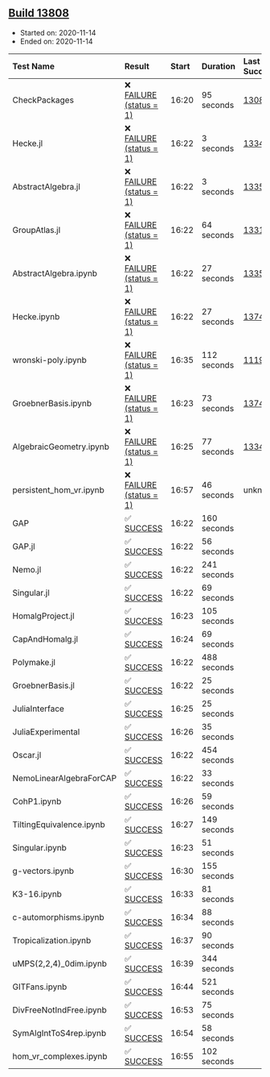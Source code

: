 ## [Build 13808](https://oscarci.mathematik.uni-kl.de/job/oscar/13808/)

* Started on: 2020-11-14
* Ended on: 2020-11-14

| Test Name    | Result | Start | Duration | Last Success | First Failure |
|:-------------|:-------|:------|:---------|:-------------|:--------------|
| CheckPackages | ❌ [FAILURE (status = 1)](https://oscarci.mathematik.uni-kl.de/job/oscar/13808/artifact/logs/build-13808/CheckPackages.log) | 16:20 | 95 seconds | [13085](https://oscarci.mathematik.uni-kl.de/job/oscar/13085/) | [13086](https://oscarci.mathematik.uni-kl.de/job/oscar/13086/) |
| Hecke.jl | ❌ [FAILURE (status = 1)](https://oscarci.mathematik.uni-kl.de/job/oscar/13808/artifact/logs/build-13808/Hecke.jl.log) | 16:22 | 3 seconds | [13341](https://oscarci.mathematik.uni-kl.de/job/oscar/13341/) | [13342](https://oscarci.mathematik.uni-kl.de/job/oscar/13342/) |
| AbstractAlgebra.jl | ❌ [FAILURE (status = 1)](https://oscarci.mathematik.uni-kl.de/job/oscar/13808/artifact/logs/build-13808/AbstractAlgebra.jl.log) | 16:22 | 3 seconds | [13355](https://oscarci.mathematik.uni-kl.de/job/oscar/13355/) | [13356](https://oscarci.mathematik.uni-kl.de/job/oscar/13356/) |
| GroupAtlas.jl | ❌ [FAILURE (status = 1)](https://oscarci.mathematik.uni-kl.de/job/oscar/13808/artifact/logs/build-13808/GroupAtlas.jl.log) | 16:22 | 64 seconds | [13311](https://oscarci.mathematik.uni-kl.de/job/oscar/13311/) | [13312](https://oscarci.mathematik.uni-kl.de/job/oscar/13312/) |
| AbstractAlgebra.ipynb | ❌ [FAILURE (status = 1)](https://oscarci.mathematik.uni-kl.de/job/oscar/13808/artifact/logs/build-13808/AbstractAlgebra.ipynb.log) | 16:22 | 27 seconds | [13355](https://oscarci.mathematik.uni-kl.de/job/oscar/13355/) | [13356](https://oscarci.mathematik.uni-kl.de/job/oscar/13356/) |
| Hecke.ipynb | ❌ [FAILURE (status = 1)](https://oscarci.mathematik.uni-kl.de/job/oscar/13808/artifact/logs/build-13808/Hecke.ipynb.log) | 16:22 | 27 seconds | [13749](https://oscarci.mathematik.uni-kl.de/job/oscar/13749/) | [13750](https://oscarci.mathematik.uni-kl.de/job/oscar/13750/) |
| wronski-poly.ipynb | ❌ [FAILURE (status = 1)](https://oscarci.mathematik.uni-kl.de/job/oscar/13808/artifact/logs/build-13808/wronski-poly.ipynb.log) | 16:35 | 112 seconds | [11192](https://oscarci.mathematik.uni-kl.de/job/oscar/11192/) | [11193](https://oscarci.mathematik.uni-kl.de/job/oscar/11193/) |
| GroebnerBasis.ipynb | ❌ [FAILURE (status = 1)](https://oscarci.mathematik.uni-kl.de/job/oscar/13808/artifact/logs/build-13808/GroebnerBasis.ipynb.log) | 16:23 | 73 seconds | [13748](https://oscarci.mathematik.uni-kl.de/job/oscar/13748/) | [13749](https://oscarci.mathematik.uni-kl.de/job/oscar/13749/) |
| AlgebraicGeometry.ipynb | ❌ [FAILURE (status = 1)](https://oscarci.mathematik.uni-kl.de/job/oscar/13808/artifact/logs/build-13808/AlgebraicGeometry.ipynb.log) | 16:25 | 77 seconds | [13341](https://oscarci.mathematik.uni-kl.de/job/oscar/13341/) | [13342](https://oscarci.mathematik.uni-kl.de/job/oscar/13342/) |
| persistent_hom_vr.ipynb | ❌ [FAILURE (status = 1)](https://oscarci.mathematik.uni-kl.de/job/oscar/13808/artifact/logs/build-13808/persistent_hom_vr.ipynb.log) | 16:57 | 46 seconds | unknown | unknown |
| GAP | ✅ [SUCCESS](https://oscarci.mathematik.uni-kl.de/job/oscar/13808/artifact/logs/build-13808/GAP.log) | 16:22 | 160 seconds |  |  |
| GAP.jl | ✅ [SUCCESS](https://oscarci.mathematik.uni-kl.de/job/oscar/13808/artifact/logs/build-13808/GAP.jl.log) | 16:22 | 56 seconds |  |  |
| Nemo.jl | ✅ [SUCCESS](https://oscarci.mathematik.uni-kl.de/job/oscar/13808/artifact/logs/build-13808/Nemo.jl.log) | 16:22 | 241 seconds |  |  |
| Singular.jl | ✅ [SUCCESS](https://oscarci.mathematik.uni-kl.de/job/oscar/13808/artifact/logs/build-13808/Singular.jl.log) | 16:22 | 69 seconds |  |  |
| HomalgProject.jl | ✅ [SUCCESS](https://oscarci.mathematik.uni-kl.de/job/oscar/13808/artifact/logs/build-13808/HomalgProject.jl.log) | 16:23 | 105 seconds |  |  |
| CapAndHomalg.jl | ✅ [SUCCESS](https://oscarci.mathematik.uni-kl.de/job/oscar/13808/artifact/logs/build-13808/CapAndHomalg.jl.log) | 16:24 | 69 seconds |  |  |
| Polymake.jl | ✅ [SUCCESS](https://oscarci.mathematik.uni-kl.de/job/oscar/13808/artifact/logs/build-13808/Polymake.jl.log) | 16:22 | 488 seconds |  |  |
| GroebnerBasis.jl | ✅ [SUCCESS](https://oscarci.mathematik.uni-kl.de/job/oscar/13808/artifact/logs/build-13808/GroebnerBasis.jl.log) | 16:22 | 25 seconds |  |  |
| JuliaInterface | ✅ [SUCCESS](https://oscarci.mathematik.uni-kl.de/job/oscar/13808/artifact/logs/build-13808/JuliaInterface.log) | 16:25 | 25 seconds |  |  |
| JuliaExperimental | ✅ [SUCCESS](https://oscarci.mathematik.uni-kl.de/job/oscar/13808/artifact/logs/build-13808/JuliaExperimental.log) | 16:26 | 35 seconds |  |  |
| Oscar.jl | ✅ [SUCCESS](https://oscarci.mathematik.uni-kl.de/job/oscar/13808/artifact/logs/build-13808/Oscar.jl.log) | 16:22 | 454 seconds |  |  |
| NemoLinearAlgebraForCAP | ✅ [SUCCESS](https://oscarci.mathematik.uni-kl.de/job/oscar/13808/artifact/logs/build-13808/NemoLinearAlgebraForCAP.log) | 16:22 | 33 seconds |  |  |
| CohP1.ipynb | ✅ [SUCCESS](https://oscarci.mathematik.uni-kl.de/job/oscar/13808/artifact/logs/build-13808/CohP1.ipynb.log) | 16:26 | 59 seconds |  |  |
| TiltingEquivalence.ipynb | ✅ [SUCCESS](https://oscarci.mathematik.uni-kl.de/job/oscar/13808/artifact/logs/build-13808/TiltingEquivalence.ipynb.log) | 16:27 | 149 seconds |  |  |
| Singular.ipynb | ✅ [SUCCESS](https://oscarci.mathematik.uni-kl.de/job/oscar/13808/artifact/logs/build-13808/Singular.ipynb.log) | 16:23 | 51 seconds |  |  |
| g-vectors.ipynb | ✅ [SUCCESS](https://oscarci.mathematik.uni-kl.de/job/oscar/13808/artifact/logs/build-13808/g-vectors.ipynb.log) | 16:30 | 155 seconds |  |  |
| K3-16.ipynb | ✅ [SUCCESS](https://oscarci.mathematik.uni-kl.de/job/oscar/13808/artifact/logs/build-13808/K3-16.ipynb.log) | 16:33 | 81 seconds |  |  |
| c-automorphisms.ipynb | ✅ [SUCCESS](https://oscarci.mathematik.uni-kl.de/job/oscar/13808/artifact/logs/build-13808/c-automorphisms.ipynb.log) | 16:34 | 88 seconds |  |  |
| Tropicalization.ipynb | ✅ [SUCCESS](https://oscarci.mathematik.uni-kl.de/job/oscar/13808/artifact/logs/build-13808/Tropicalization.ipynb.log) | 16:37 | 90 seconds |  |  |
| uMPS(2,2,4)_0dim.ipynb | ✅ [SUCCESS](https://oscarci.mathematik.uni-kl.de/job/oscar/13808/artifact/logs/build-13808/uMPS-2-2-4-_0dim.ipynb.log) | 16:39 | 344 seconds |  |  |
| GITFans.ipynb | ✅ [SUCCESS](https://oscarci.mathematik.uni-kl.de/job/oscar/13808/artifact/logs/build-13808/GITFans.ipynb.log) | 16:44 | 521 seconds |  |  |
| DivFreeNotIndFree.ipynb | ✅ [SUCCESS](https://oscarci.mathematik.uni-kl.de/job/oscar/13808/artifact/logs/build-13808/DivFreeNotIndFree.ipynb.log) | 16:53 | 75 seconds |  |  |
| SymAlgIntToS4rep.ipynb | ✅ [SUCCESS](https://oscarci.mathematik.uni-kl.de/job/oscar/13808/artifact/logs/build-13808/SymAlgIntToS4rep.ipynb.log) | 16:54 | 58 seconds |  |  |
| hom_vr_complexes.ipynb | ✅ [SUCCESS](https://oscarci.mathematik.uni-kl.de/job/oscar/13808/artifact/logs/build-13808/hom_vr_complexes.ipynb.log) | 16:55 | 102 seconds |  |  |
